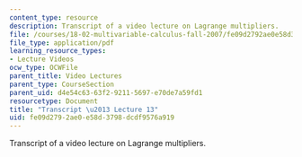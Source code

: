 ```yaml
---
content_type: resource
description: Transcript of a video lecture on Lagrange multipliers.
file: /courses/18-02-multivariable-calculus-fall-2007/fe09d2792ae0e58d3798dcdf9576a919_18_022007L13.pdf
file_type: application/pdf
learning_resource_types:
- Lecture Videos
ocw_type: OCWFile
parent_title: Video Lectures
parent_type: CourseSection
parent_uid: d4e54c63-63f2-9211-5697-e70de7a59fd1
resourcetype: Document
title: "Transcript \u2013 Lecture 13"
uid: fe09d279-2ae0-e58d-3798-dcdf9576a919
---
```

Transcript of a video lecture on Lagrange multipliers.

